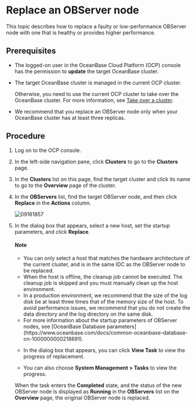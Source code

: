 # Replace an OBServer node

 This topic describes how to replace a faulty or low-performance OBServer node with one that is healthy or provides higher performance.

## Prerequisites

* The logged-on user in the OceanBase Cloud Platform (OCP) console has the permission to **update** the target OceanBase cluster.

* The target OceanBase cluster is managed in the current OCP cluster.

   Otherwise, you need to use the current OCP cluster to take over the OceanBase cluster. For more information, see [Take over a cluster](../300.manage-a-cluster/400.take-over-a-cluster.md).

* We recommend that you replace an OBServer node only when your OceanBase cluster has at least three replicas.

## Procedure

1. Log on to the OCP console.

2. In the left-side navigation pane, click **Clusters** to go to the **Clusters** page.

3. In the **Clusters** list on this page, find the target cluster and click its name to go to the **Overview** page of the cluster.

4. In the **OBServers** list, find the target OBServer node, and then click **Replace** in the **Actions** column.

   ![09161857](https://help-static-aliyun-doc.aliyuncs.com/assets/img/en-US/2325306461/p343802.png)

5. In the dialog box that appears, select a new host, set the startup parameters, and click **Replace**.

    <main id="notice" type='explain'>
    <h4>Note</h4>
    <ul>
    <li>You can only select a host that matches the hardware architecture of the current cluster, and is in the same IDC as the OBServer node to be replaced. </li>
    <li>When the host is offline, the cleanup job cannot be executed. The cleanup job is skipped and you must manually clean up the host environment. </li>
    <li>In a production environment, we recommend that the size of the log disk be at least three times that of the memory size of the host. To avoid performance issues, we recommend that you do not create the data directory and the log directory on the same disk. </li>
    <li>For more information about the startup parameters of OBServer nodes, see [OceanBase Database parameters](https://www.oceanbase.com/docs/common-oceanbase-database-cn-1000000000218691). </li>
    </ul>

   </main>

   * In the dialog box that appears, you can click **View Task** to view the progress of replacement.

   * You can also choose **System Management > Tasks** to view the progress.

   When the task enters the **Completed** state, and the status of the new OBServer node is displayed as **Running** in the **OBServers** list on the **Overview** page, the original OBServer node is replaced.
